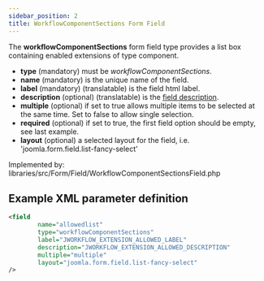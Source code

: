 ```yaml
---
sidebar_position: 2
title: WorkflowComponentSections Form Field
---
```


The **workflowComponentSections** form field type provides a list box containing enabled extensions of type component. 

- **type** (mandatory) must be *workflowComponentSections*.
- **name** (mandatory) is the unique name of the field.
- **label** (mandatory) (translatable) is the field html label.
- **description** (optional) (translatable) is the [field description](../standard-form-field-attributes.md#description).
- **multiple** (optional) if set to true allows multiple items to be selected at the same time. Set to false to allow single selection.
- **required** (optional) if set to true, the first field option should be empty, see last example.
- **layout** (optional) a selected layout for the field, i.e. 'joomla.form.field.list-fancy-select'

Implemented by: libraries/src/Form/Field/WorkflowComponentSectionsField.php

## Example XML parameter definition

```xml
<field
        name="allowedlist"
        type="workflowComponentSections"
        label="JWORKFLOW_EXTENSION_ALLOWED_LABEL"
        description="JWORKFLOW_EXTENSION_ALLOWED_DESCRIPTION"
        multiple="multiple"
        layout="joomla.form.field.list-fancy-select"
/>
```
